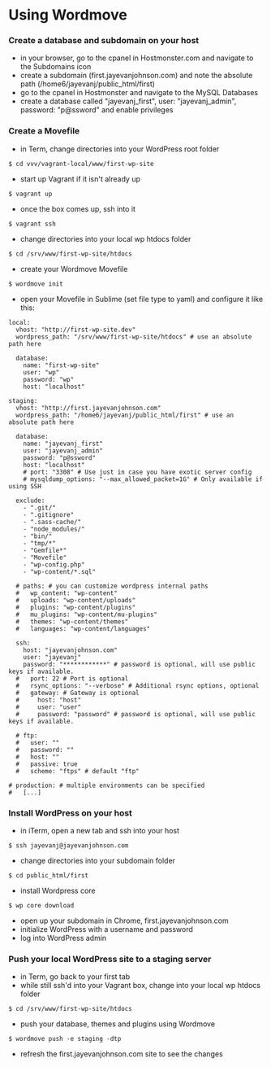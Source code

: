 # Using Wordmove

### Create a database and subdomain on your host
* in your browser, go to the cpanel in Hostmonster.com and navigate to the Subdomains icon
* create a subdomain (first.jayevanjohnson.com) and note the absolute path (/home6/jayevanj/public_html/first)
* go to the cpanel in Hostmonster and navigate to the MySQL Databases
* create a database called "jayevanj_first", user: "jayevanj_admin", password: "p@ssword" and enable privileges

### Create a Movefile
* in Term, change directories into your WordPress root folder
```
$ cd vvv/vagrant-local/www/first-wp-site
```
* start up Vagrant if it isn't already up
```
$ vagrant up
```
* once the box comes up, ssh into it
```
$ vagrant ssh
```
* change directories into your local wp htdocs folder
```
$ cd /srv/www/first-wp-site/htdocs
```
* create your Wordmove Movefile
```
$ wordmove init
```
* open your Movefile in Sublime (set file type to yaml) and configure it like this:
```
local:
  vhost: "http://first-wp-site.dev"
  wordpress_path: "/srv/www/first-wp-site/htdocs" # use an absolute path here

  database:
    name: "first-wp-site"
    user: "wp"
    password: "wp"
    host: "localhost"

staging:
  vhost: "http://first.jayevanjohnson.com"
  wordpress_path: "/home6/jayevanj/public_html/first" # use an absolute path here

  database:
    name: "jayevanj_first"
    user: "jayevanj_admin"
    password: "p@ssword"
    host: "localhost"
    # port: "3308" # Use just in case you have exotic server config
    # mysqldump_options: "--max_allowed_packet=1G" # Only available if using SSH

  exclude:
    - ".git/"
    - ".gitignore"
    - ".sass-cache/"
    - "node_modules/"
    - "bin/"
    - "tmp/*"
    - "Gemfile*"
    - "Movefile"
    - "wp-config.php"
    - "wp-content/*.sql"

  # paths: # you can customize wordpress internal paths
  #   wp_content: "wp-content"
  #   uploads: "wp-content/uploads"
  #   plugins: "wp-content/plugins"
  #   mu_plugins: "wp-content/mu-plugins"
  #   themes: "wp-content/themes"
  #   languages: "wp-content/languages"

  ssh:
    host: "jayevanjohnson.com"
    user: "jayevanj"
    password: "************" # password is optional, will use public keys if available.
  #   port: 22 # Port is optional
  #   rsync_options: "--verbose" # Additional rsync options, optional
  #   gateway: # Gateway is optional
  #     host: "host"
  #     user: "user"
  #     password: "password" # password is optional, will use public keys if available.

  # ftp:
  #   user: ""
  #   password: ""
  #   host: ""
  #   passive: true
  #   scheme: "ftps" # default "ftp"

# production: # multiple environments can be specified
#   [...]
```

### Install WordPress on your host
* in iTerm, open a new tab and ssh into your host
```
$ ssh jayevanj@jayevanjohnson.com
```
* change directories into your subdomain folder
```
$ cd public_html/first
```
* install Wordpress core
```
$ wp core download
```
* open up your subdomain in Chrome, first.jayevanjohnson.com
* initialize WordPress with a username and password
* log into WordPress admin

### Push your local WordPress site to a staging server
* in Term, go back to your first tab
* while still ssh'd into your Vagrant box, change into your local wp htdocs folder
```
$ cd /srv/www/first-wp-site/htdocs
```
* push your database, themes and plugins using Wordmove
```
$ wordmove push -e staging -dtp
```
* refresh the first.jayevanjohnson.com site to see the changes

